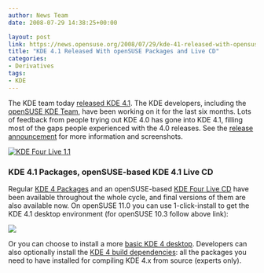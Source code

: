 ```yaml
---
author: News Team
date: 2008-07-29 14:38:25+00:00

layout: post
link: https://news.opensuse.org/2008/07/29/kde-41-released-with-opensuse-packages-and-live-cd/
title: "KDE 4.1 Released With openSUSE Packages and Live CD"
categories:
- Derivatives
tags:
- KDE
---
```

The KDE team today [released KDE 4.1](http://dot.kde.org/1217341401). The KDE developers, including the [openSUSE KDE Team](http://opensuse.org/KDE/Team), have been working on it for the last six months. Lots of feedback from people trying out KDE 4.0 has gone into KDE 4.1, filling most of the gaps people experienced with the 4.0 releases. See the [release announcement](http://www.kde.org/announcements/4.1/) for more information and screenshots.

[![KDE Four Live 1.1](http://home.kde.org/~binner/kde-four-live/KDE-Four-Live.i686-1.1-preview.png)](http://home.kde.org/~binner/kde-four-live/KDE-Four-Live.i686-1.1.png)



### KDE 4.1 Packages, openSUSE-based KDE 4.1 Live CD



Regular [KDE 4 Packages](http://en.opensuse.org/KDE/KDE4) and an openSUSE-based [KDE Four Live CD](http://home.kde.org/~binner/kde-four-live) have been available throughout the whole cycle, and final versions of them are also available now. On openSUSE 11.0 you can use 1-click-install to get the KDE 4.1 desktop environment (for openSUSE 10.3 follow above link):

[![](http://files.opensuse.org/opensuse/en/d/dd/Kde4-ymp.png)](http://download.opensuse.org/repositories/KDE:/KDE4:/Factory:/Desktop/openSUSE_11.0/KDE4-DEFAULT.ymp)

Or you can choose to install a more [basic KDE 4 desktop](http://download.opensuse.org/repositories/KDE:/KDE4:/Factory:/Desktop/openSUSE_11.0/KDE4-BASIS.ymp). Developers can also optionally install the [KDE 4 build dependencies](http://download.opensuse.org/repositories/KDE:/KDE4:/Factory:/Desktop/openSUSE_11.0/KDE4-DEVEL.ymp): all the packages you need to have installed for compiling KDE 4.x from source (experts only).		
